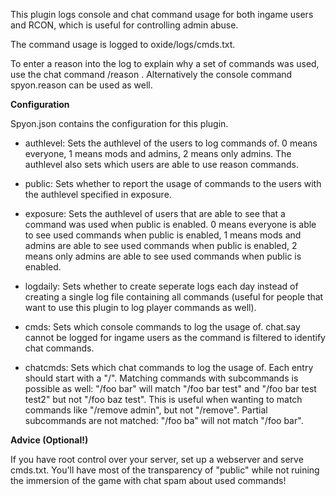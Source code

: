This plugin logs console and chat command usage for both ingame users and RCON, which is useful for controlling admin abuse.


The command usage is logged to oxide/logs/cmds.txt.


To enter a reason into the log to explain why a set of commands was used, use the chat command /reason <reason message>. Alternatively the console command spyon.reason <reason message> can be used as well.

**Configuration**

Spyon.json contains the configuration for this plugin.


* authlevel: Sets the authlevel of the users to log commands of. 0 means everyone, 1 means mods and admins, 2 means only admins. The authlevel also sets which users are able to use reason commands.

* public: Sets whether to report the usage of commands to the users with the authlevel specified in exposure.
* exposure: Sets the authlevel of users that are able to see that a command was used when public is enabled. 0 means everyone is able to see used commands when public is enabled, 1 means mods and admins are able to see used commands when public is enabled, 2 means only admins are able to see used commands when public is enabled.

* logdaily: Sets whether to create seperate logs each day instead of creating a single log file containing all commands (useful for people that want to use this plugin to log player commands as well).

* cmds: Sets which console commands to log the usage of. chat.say cannot be logged for ingame users as the command is filtered to identify chat commands.

* chatcmds: Sets which chat commands to log the usage of. Each entry should start with a "/".  Matching commands with subcommands is possible as well: "/foo bar" will match "/foo bar test" and "/foo bar test test2" but not "/foo baz test". This is useful when wanting to match commands like "/remove admin", but not "/remove". Partial subcommands are not matched: "/foo ba" will not match "/foo bar".


**Advice (Optional!)**

If you have root control over your server, set up a webserver and serve cmds.txt. You'll have most of the transparency of "public" while not ruining the immersion of the game with chat spam about used commands!